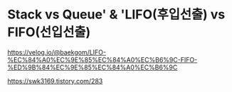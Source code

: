 # Stack vs Queue' & 'LIFO(후입선출) vs FIFO(선입선출)

https://velog.io/@baekgom/LIFO-%EC%84%A0%EC%9E%85%EC%84%A0%EC%B6%9C-FIFO-%ED%9B%84%EC%9E%85%EC%84%A0%EC%B6%9C

https://swk3169.tistory.com/283
